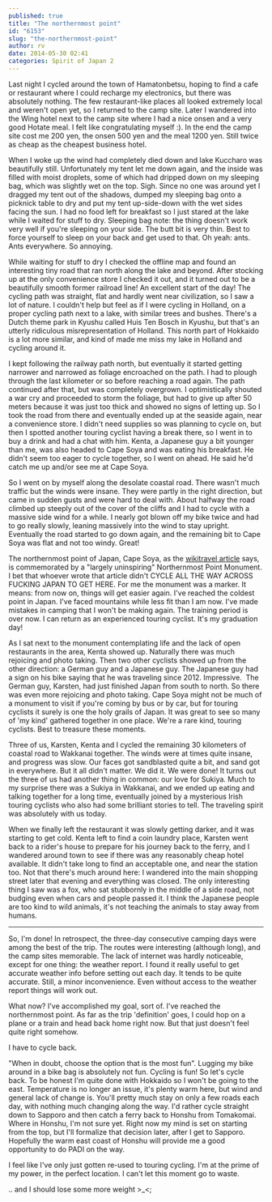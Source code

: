 ```yaml
---
published: true
title: "The northernmost point"
id: "6153"
slug: "the-northernmost-point"
author: rv
date: 2014-05-30 02:41
categories: Spirit of Japan 2
---
```

Last night I cycled around the town of Hamatonbetsu, hoping to find a cafe or restaurant where I could recharge my electronics, but there was absolutely nothing. The few restaurant-like places all looked extremely local and weren't open yet, so I returned to the camp site. Later I wandered into the Wing hotel next to the camp site where I had a nice onsen and a very good Hotate meal. I felt like congratulating myself :). In the end the camp site cost me 200 yen, the onsen 500 yen and the meal 1200 yen. Still twice as cheap as the cheapest business hotel.

When I woke up the wind had completely died down and lake Kuccharo was beautifully still. Unfortunately my tent let me down again, and the inside was filled with moist droplets, some of which had dripped down on my sleeping bag, which was slightly wet on the top. Sigh. Since no one was around yet I dragged my tent out of the shadows, dumped my sleeping bag onto a picknick table to dry and put my tent up-side-down with the wet sides facing the sun. I had no food left for breakfast so I just stared at the lake while I waited for stuff to dry. Sleeping bag note: the thing doesn't work very well if you're sleeping on your side. The butt bit is very thin. Best to force yourself to sleep on your back and get used to that. Oh yeah: ants. Ants everywhere. So annoying.

While waiting for stuff to dry I checked the offline map and found an interesting tiny road that ran north along the lake and beyond. After stocking up at the only convenience store I checked it out, and it turned out to be a beautifully smooth former railroad line! An excellent start of the day! The cycling path was straight, flat and hardly went near civilization, so I saw a lot of nature. I couldn't help but feel as if I were cycling in Holland, on a proper cycling path next to a lake, with similar trees and bushes. There's a Dutch theme park in Kyushu called Huis Ten Bosch in Kyushu, but that's an utterly ridiculous misrepresentation of Holland. This north part of Hokkaido is a lot more similar, and kind of made me miss my lake in Holland and cycling around it.

I kept following the railway path north, but eventually it started getting narrower and narrowed as foliage encroached on the path. I had to plough through the last kilometer or so before reaching a road again. The path continued after that, but was completely overgrown. I optimistically shouted a war cry and proceeded to storm the foliage, but had to give up after 50 meters because it was just too thick and showed no signs of letting up. So I took the road from there and eventually ended up at the seaside again, near a convenience store. I didn't need supplies so was planning to cycle on, but then I spotted another touring cyclist having a break there, so I went in to buy a drink and had a chat with him. Kenta, a Japanese guy a bit younger than me, was also headed to Cape Soya and was eating his breakfast. He didn't seem too eager to cycle together, so I went on ahead. He said he'd catch me up and/or see me at Cape Soya.

So I went on by myself along the desolate coastal road. There wasn't much traffic but the winds were insane. They were partly in the right direction, but came in sudden gusts and were hard to deal with. About halfway the road climbed up steeply out of the cover of the cliffs and I had to cycle with a massive side wind for a while. I nearly got blown off my bike twice and had to go really slowly, leaning massively into the wind to stay upright. Eventually the road started to go down again, and the remaining bit to Cape Soya was flat and not too windy. Great!

The northernmost point of Japan, Cape Soya, as the <a href="http://wikitravel.org/en/Wakkanai" target="_blank">wikitravel article</a> says, is commemorated by a "largely uninspiring" Northernmost Point Monument. I bet that whoever wrote that article didn't CYCLE ALL THE WAY ACROSS FUCKING JAPAN TO GET HERE. For me the monument was a marker. It means: from now on, things will get easier again. I've reached the coldest point in Japan. I've faced mountains while less fit than I am now. I've made mistakes in camping that I won't be making again. The training period is over now. I can return as an experienced touring cyclist. It's my graduation day!

As I sat next to the monument contemplating life and the lack of open restaurants in the area, Kenta showed up. Naturally there was much rejoicing and photo taking. Then two other cyclists showed up from the other direction: a German guy and a Japanese guy. The Japanese guy had a sign on his bike saying that he was traveling since 2012. Impressive.  The German guy, Karsten, had just finished Japan from south to north. So there was even more rejoicing and photo taking. Cape Soya might not be much of a monument to visit if you're coming by bus or by car, but for touring cyclists it surely is one the holy grails of Japan. It was great to see so many of 'my kind' gathered together in one place. We're a rare kind, touring cyclists. Best to treasure these moments.

Three of us, Karsten, Kenta and I cycled the remaining 30 kilometers of coastal road to Wakkanai together. The winds were at times quite insane, and progress was slow. Our faces got sandblasted quite a bit, and sand got in everywhere. But it all didn't matter. We did it. We were done! It turns out the three of us had another thing in common: our love for Sukiya. Much to my surprise there was a Sukiya in Wakkanai, and we ended up eating and talking together for a long time, eventually joined by a mysterious Irish touring cyclists who also had some brilliant stories to tell. The traveling spirit was absolutely with us today.

When we finally left the restaurant it was slowly getting darker, and it was starting to get cold. Kenta left to find a coin laundry place, Karsten went back to a rider's house to prepare for his journey back to the ferry, and I wandered around town to see if there was any reasonably cheap hotel available. It didn't take long to find an acceptable one, and near the station too. Not that there's much around here: I wandered into the main shopping street later that evening and everything was closed. The only interesting thing I saw was a fox, who sat stubbornly in the middle of a side road, not budging even when cars and people passed it. I think the Japanese people are too kind to wild animals, it's not teaching the animals to stay away from humans.

-------------------------

So, I'm done! In retrospect, the three-day consecutive camping days were among the best of the trip. The routes were interesting (although long), and the camp sites memorable. The lack of internet was hardly noticeable, except for one thing: the weather report. I found it really useful to get accurate weather info before setting out each day. It tends to be quite accurate. Still, a minor inconvenience. Even without access to the weather report things will work out.

What now? I've accomplished my goal, sort of. I've reached the northernmost point. As far as the trip 'definition' goes, I could hop on a plane or a train and head back home right now. But that just doesn't feel quite right somehow.

I have to cycle back.

"When in doubt, choose the option that is the most fun". Lugging my bike around in a bike bag is absolutely not fun. Cycling is fun! So let's cycle back. To be honest I'm quite done with Hokkaido so I won't be going to the east. Temperature is no longer an issue, it's plenty warm here, but wind and general lack of change is. You'll pretty much stay on only a few roads each day, with nothing much changing along the way. I'd rather cycle straight down to Sapporo and then catch a ferry back to Honshu from Tomakomai. Where in Honshu, I'm not sure yet. Right now my mind is set on starting from the top, but I'll formalize that decision later, after I get to Sapporo. Hopefully the warm east coast of Honshu will provide me a good opportunity to do PADI on the way.

I feel like I've only just gotten re-used to touring cycling. I'm at the prime of my power, in the perfect location. I can't let this moment go to waste.

.. and I should lose some more weight &gt;_&lt;;
